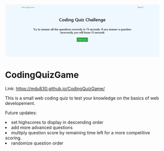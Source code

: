![demo1](/assets/images/screenshot.png)

# CodingQuizGame
Link: https://mdu830.github.io/CodingQuizGame/

This is a small web coding quiz to test your knowledge on the basics of web developement.

Future updates:
<li>
  set highscores to display in descending order
</li>
<li>
  add more advanced questions
</li>
<li> 
  multiply question score by remaining time left for a more competitive scoring.
</li>
<li>
  randomize question order
</li>

